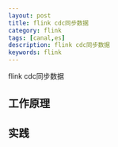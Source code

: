 ```yaml
---
layout: post
title: flink cdc同步数据
category: flink
tags: [canal,es]
description: flink cdc同步数据
keywords: flink
---
```


flink cdc同步数据

## 工作原理

## 实践